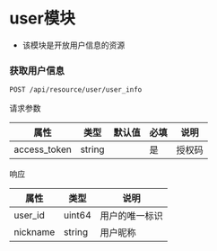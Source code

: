 # user模块


- 该模块是开放用户信息的资源



### 获取用户信息

```html
POST /api/resource/user/user_info

```


请求参数

|  属性   | 类型  | 默认值  | 必填 | 说明 |
|  ----  | ---- |  ----  |----  |----  |
| access_token  | string |  | 是 | 授权码  |


响应

|  属性   | 类型  | 说明 |
|  ----  | ----  |----  |
| user_id  | uint64 | 用户的唯一标识 |
| nickname  | string | 用户昵称 |


